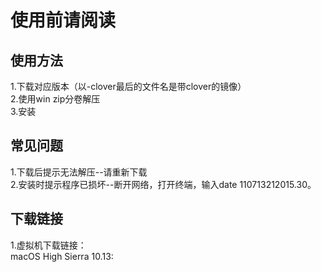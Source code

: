 # 使用前请阅读
## 使用方法
1.下载对应版本（以-clover最后的文件名是带clover的镜像）<br>
2.使用win zip分卷解压<br>
3.安装
## 常见问题
1.下载后提示无法解压--请重新下载<br>
2.安装时提示程序已损坏--断开网络，打开终端，输入date 110713212015.30。<br>
## 下载链接
1.虚拟机下载链接：<br>
macOS High Sierra 10.13:
